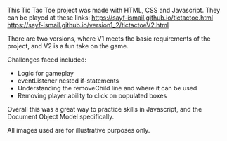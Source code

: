 This Tic Tac Toe project was made with HTML, CSS and Javascript. They can be played at these links:
https://sayf-ismail.github.io/tictactoe.html
https://sayf-ismail.github.io/version1_2/tictactoeV2.html

There are two versions, where V1 meets the basic requirements of the project, and V2 is a fun take on the game.

Challenges faced included:
- Logic for gameplay
- eventListener nested if-statements
- Understanding the removeChild line and where it can be used
- Removing player ability to click on populated boxes

Overall this was a great way to practice skills in Javascript, and the Document Object Model specifically.

All images used are for illustrative purposes only. 
